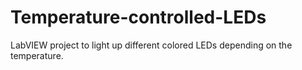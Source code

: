 # Temperature-controlled-LEDs
LabVIEW project to light up different colored LEDs depending on the temperature.
